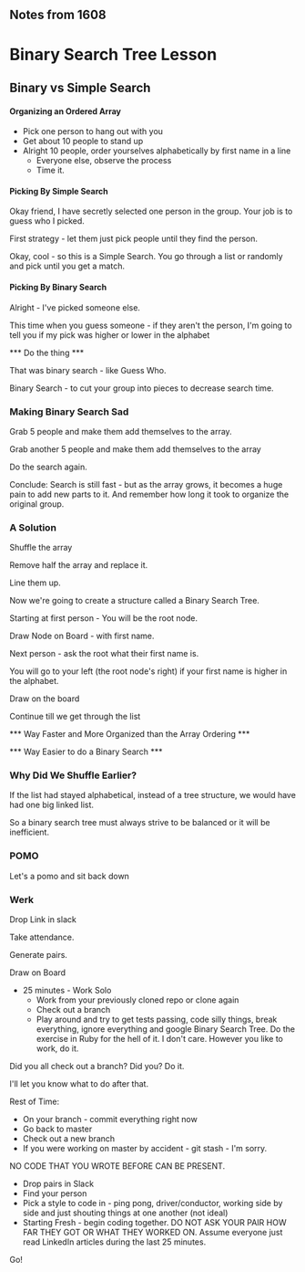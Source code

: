 ## Notes from 1608

# Binary Search Tree Lesson

## Binary vs Simple Search

#### Organizing an Ordered Array

- Pick one person to hang out with you
- Get about 10 people to stand up
- Alright 10 people, order yourselves alphabetically by first name in a line
  - Everyone else, observe the process
  - Time it.
  
#### Picking By Simple Search

Okay friend, I have secretly selected one person in the group. Your job is to guess who I picked.

First strategy - let them just pick people until they find the person.

Okay, cool - so this is a Simple Search. You go through a list or randomly and pick until you get a match.

#### Picking By Binary Search

Alright - I've picked someone else.

This time when you guess someone - if they aren't the person, I'm going to tell you if my pick was higher or lower in the alphabet

*** Do the thing ***

That was binary search - like Guess Who. 

Binary Search - to cut your group into pieces to decrease search time.

### Making Binary Search Sad

Grab 5 people and make them add themselves to the array.

Grab another 5 people and make them add themselves to the array

Do the search again.

Conclude: Search is still fast - but as the array grows, it becomes a huge pain to add new parts to it. 
And remember how long it took to organize the original group. 

### A Solution

Shuffle the array

Remove half the array and replace it.

Line them up.

Now we're going to create a structure called a Binary Search Tree. 

Starting at first person - You will be the root node. 

Draw Node on Board - with first name.

Next person - ask the root what their first name is.

You will go to your left (the root node's right) if your first name is higher in the alphabet.

Draw on the board

Continue till we get through the list

*** Way Faster and More Organized than the Array Ordering ***

*** Way Easier to do a Binary Search ***

### Why Did We Shuffle Earlier?

If the list had stayed alphabetical, instead of a tree structure, we would have had one big linked list. 

So a binary search tree must always strive to be balanced or it will be inefficient.

### POMO

Let's a pomo and sit back down

### Werk

Drop Link in slack

Take attendance.

Generate pairs.

Draw on Board

- 25 minutes - Work Solo
  - Work from your previously cloned repo or clone again
  - Check out a branch 
  - Play around and try to get tests passing, code silly things, break everything, ignore everything and google Binary Search Tree. Do the exercise in Ruby for the hell of it. I don't care. However you like to work, do it.

Did you all check out a branch? Did you? Do it.

I'll let you know what to do after that.

Rest of Time:

- On your branch - commit everything right now
- Go back to master 
- Check out a new branch
- If you were working on master by accident - git stash - I'm sorry.

NO CODE THAT YOU WROTE BEFORE CAN BE PRESENT.

- Drop pairs in Slack
- Find your person
- Pick a style to code in - ping pong, driver/conductor, working side by side and just shouting things at one another (not ideal)
- Starting Fresh - begin coding together. DO NOT ASK YOUR PAIR HOW FAR THEY GOT OR WHAT THEY WORKED ON. Assume everyone just read LinkedIn articles during the last 25 minutes.

Go!